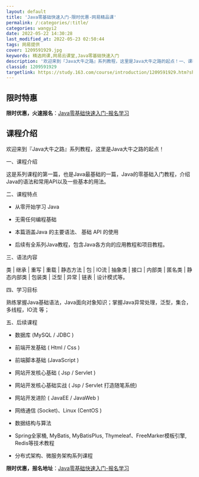 ```yaml
---
layout: default
title: 'Java零基础快速入门-限时优惠-网易精品课'
permalink: /:categories/:title/
categories: wangyi2
date: 2022-05-22 14:30:28
last_modified_at: 2022-05-23 02:50:44
tags: 网易提供
cover: 1209591929.jpg
keywords: 精选网课,网易云课堂,Java零基础快速入门
description: '欢迎来到『Java大牛之路』系列教程，这里是Java大牛之路的起点！一、课程介绍这是系列课程的第一篇，也是Java最基础'
classid: 1209591929
targetlink: https://study.163.com/course/introduction/1209591929.htm?share=1&shareId=1025206652&utm_campaign=share&utm_medium=iphoneShare&utm_source=&utm_u=1025206652
---
```


## 限时特惠

**限时优惠，火速报名**：[Java零基础快速入门-报名学习](https://study.163.com/course/introduction/1209591929.htm?share=1&shareId=1025206652&utm_campaign=share&utm_medium=iphoneShare&utm_source=&utm_u=1025206652)

## 课程介绍

欢迎来到『Java大牛之路』系列教程，这里是Java大牛之路的起点！



一、课程介绍

这是系列课程的第一篇，也是Java最基础的一篇，Java的零基础入门教程，介绍Java的语法和常用API以及一些基本的用法。



二、课程特点

- 从零开始学习 Java

- 无需任何编程基础

- 本篇涵盖Java 的主要语法、 基础 API 的使用

- 后续有全系列Java教程，包含Java各方向的应用教程和项目教程。



三、语法内容

类 | 继承 | 重写 | 重载 | 静态方法 |  包 |  IO流 | 抽象类 | 接口 | 内部类 | 匿名类 | 静态内部类 | 包装类 | 泛型 | 异常 | 链表 | 设计模式等。



四、学习目标

熟练掌握Java基础语法，Java面向对象知识；掌握Java异常处理，泛型，集合，多线程，IO流 等；



五、后续课程

- 数据库 (MySQL / JDBC ) 

- 前端开发基础 ( Html / Css ) 

- 前端脚本基础 (JavaScript ) 

- 网站开发核心基础 ( Jsp / Servlet )

- 网站开发核心基础实战 ( Jsp / Servlet 打造随笔系统)

- 网站开发进阶 ( JavaEE / JavaWeb )

- 网络通信 (Socket)、Linux (CentOS )

- 数据结构与算法

- Spring全家桶, MyBatis, MyBatisPlus, Thymeleaf、FreeMarker模板引擎, Redis等技术教程

- 分布式架构、微服务架构系列课程

**限时优惠，报名地址**：[Java零基础快速入门-报名学习](https://study.163.com/course/introduction/1209591929.htm?share=1&shareId=1025206652&utm_campaign=share&utm_medium=iphoneShare&utm_source=&utm_u=1025206652)

